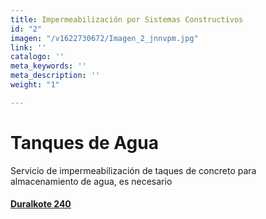 ```yaml
---
title: Impermeabilización por Sistemas Constructivos
id: "2"
imagen: "/v1622730672/Imagen_2_jnnvpm.jpg"
link: ''
catalogo: ''
meta_keywords: ''
meta_description: ''
weight: "1"

---
```

# **Tanques de Agua**

Servicio de impermeabilización de taques de concreto para almacenamiento de agua, es necesario 

#### [Duralkote 240](https://www.nvtconstruccion.com/productos/recubrimientos-epoxicos/)